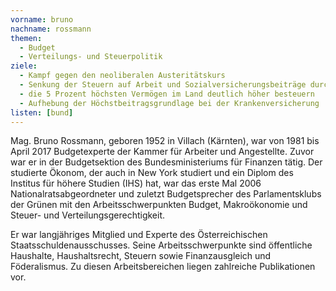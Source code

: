 ```yaml
---
vorname: bruno
nachname: rossmann
themen:
  - Budget
  - Verteilungs- und Steuerpolitik
ziele:
  - Kampf gegen den neoliberalen Austeritätskurs
  - Senkung der Steuern auf Arbeit und Sozialversicherungsbeiträge durch ein neues Modell
  - die 5 Prozent höchsten Vermögen im Land deutlich höher besteuern
  - Aufhebung der Höchstbeitragsgrundlage bei der Krankenversicherung
listen: [bund]
---
```


Mag. Bruno Rossmann, geboren 1952 in Villach (Kärnten), war von 1981 bis April 2017 Budgetexperte der Kammer für Arbeiter und Angestellte. Zuvor war er in der Budgetsektion des Bundesministeriums für Finanzen tätig. Der studierte Ökonom, der auch in New York studiert und ein Diplom des Institus für höhere Studien (IHS) hat, war das erste Mal 2006 Nationalratsabgeordneter und zuletzt Budgetsprecher des Parlamentsklubs der Grünen mit den Arbeitsschwerpunkten Budget, Makroökonomie und Steuer- und Verteilungsgerechtigkeit.

Er war langjähriges Mitglied und Experte des Österreichischen Staatsschuldenausschusses. Seine Arbeitsschwerpunkte sind öffentliche Haushalte, Haushaltsrecht, Steuern sowie Finanzausgleich und Föderalismus. Zu diesen Arbeitsbereichen liegen zahlreiche Publikationen vor.